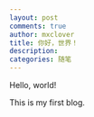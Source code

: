 ```yaml
---
layout: post
comments: true
author: mxclover
title: 你好，世界！
description: 
categories: 随笔
---
```


Hello, world!

<!--more-->

This is my first blog.



